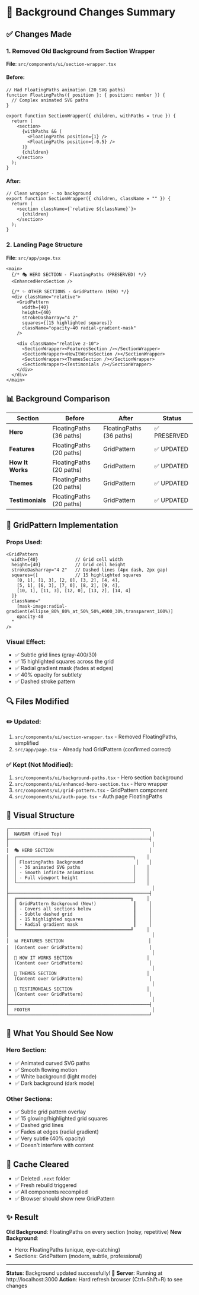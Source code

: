 # 🎨 Background Changes Summary

## ✅ Changes Made

### 1. **Removed Old Background from Section Wrapper**
**File**: `src/components/ui/section-wrapper.tsx`

#### Before:
```tsx
// Had FloatingPaths animation (20 SVG paths)
function FloatingPaths({ position }: { position: number }) {
  // Complex animated SVG paths
}

export function SectionWrapper({ children, withPaths = true }) {
  return (
    <section>
      {withPaths && (
        <FloatingPaths position={1} />
        <FloatingPaths position={-0.5} />
      )}
      {children}
    </section>
  );
}
```

#### After:
```tsx
// Clean wrapper - no background
export function SectionWrapper({ children, className = "" }) {
  return (
    <section className={`relative ${className}`}>
      {children}
    </section>
  );
}
```

### 2. **Landing Page Structure**
**File**: `src/app/page.tsx`

```tsx
<main>
  {/* 🎭 HERO SECTION - FloatingPaths (PRESERVED) */}
  <EnhancedHeroSection />
  
  {/* ✨ OTHER SECTIONS - GridPattern (NEW) */}
  <div className="relative">
    <GridPattern
      width={40}
      height={40}
      strokeDasharray="4 2"
      squares={[15 highlighted squares]}
      className="opacity-40 radial-gradient-mask"
    />
    
    <div className="relative z-10">
      <SectionWrapper><FeaturesSection /></SectionWrapper>
      <SectionWrapper><HowItWorksSection /></SectionWrapper>
      <SectionWrapper><ThemesSection /></SectionWrapper>
      <SectionWrapper><Testimonials /></SectionWrapper>
    </div>
  </div>
</main>
```

## 📊 Background Comparison

| Section | Before | After | Status |
|---------|--------|-------|--------|
| **Hero** | FloatingPaths (36 paths) | FloatingPaths (36 paths) | ✅ PRESERVED |
| **Features** | FloatingPaths (20 paths) | GridPattern | ✅ UPDATED |
| **How It Works** | FloatingPaths (20 paths) | GridPattern | ✅ UPDATED |
| **Themes** | FloatingPaths (20 paths) | GridPattern | ✅ UPDATED |
| **Testimonials** | FloatingPaths (20 paths) | GridPattern | ✅ UPDATED |

## 🎯 GridPattern Implementation

### Props Used:
```tsx
<GridPattern
  width={40}              // Grid cell width
  height={40}             // Grid cell height
  strokeDasharray="4 2"   // Dashed lines (4px dash, 2px gap)
  squares={[              // 15 highlighted squares
    [0, 1], [1, 3], [2, 0], [3, 2], [4, 4],
    [5, 1], [6, 3], [7, 0], [8, 2], [9, 4],
    [10, 1], [11, 3], [12, 0], [13, 2], [14, 4]
  ]}
  className="
    [mask-image:radial-gradient(ellipse_80%_80%_at_50%_50%,#000_30%,transparent_100%)]
    opacity-40
  "
/>
```

### Visual Effect:
- ✅ Subtle grid lines (gray-400/30)
- ✅ 15 highlighted squares across the grid
- ✅ Radial gradient mask (fades at edges)
- ✅ 40% opacity for subtlety
- ✅ Dashed stroke pattern

## 🔍 Files Modified

### ✏️ Updated:
1. `src/components/ui/section-wrapper.tsx` - Removed FloatingPaths, simplified
2. `src/app/page.tsx` - Already had GridPattern (confirmed correct)

### ✅ Kept (Not Modified):
1. `src/components/ui/background-paths.tsx` - Hero section background
2. `src/components/ui/enhanced-hero-section.tsx` - Hero wrapper
3. `src/components/ui/grid-pattern.tsx` - GridPattern component
4. `src/components/ui/auth-page.tsx` - Auth page FloatingPaths

## 🎨 Visual Structure

```
┌─────────────────────────────────────────────────────┐
│  NAVBAR (Fixed Top)                                  │
├─────────────────────────────────────────────────────┤
│                                                      │
│  🎭 HERO SECTION                                    │
│  ┌────────────────────────────────────────────┐    │
│  │ FloatingPaths Background                    │    │
│  │ - 36 animated SVG paths                    │    │
│  │ - Smooth infinite animations               │    │
│  │ - Full viewport height                     │    │
│  └────────────────────────────────────────────┘    │
│                                                      │
├─────────────────────────────────────────────────────┤
│  ╔═══════════════════════════════════════════╗     │
│  ║ GridPattern Background (New!)              ║     │
│  ║ - Covers all sections below                ║     │
│  ║ - Subtle dashed grid                       ║     │
│  ║ - 15 highlighted squares                   ║     │
│  ║ - Radial gradient mask                     ║     │
│  ╚═══════════════════════════════════════════╝     │
│                                                      │
│  📊 FEATURES SECTION                                │
│  (Content over GridPattern)                         │
│                                                      │
│  🔄 HOW IT WORKS SECTION                            │
│  (Content over GridPattern)                         │
│                                                      │
│  🎨 THEMES SECTION                                  │
│  (Content over GridPattern)                         │
│                                                      │
│  💬 TESTIMONIALS SECTION                            │
│  (Content over GridPattern)                         │
│                                                      │
├─────────────────────────────────────────────────────┤
│  FOOTER                                              │
└─────────────────────────────────────────────────────┘
```

## 🚀 What You Should See Now

### Hero Section:
- ✅ Animated curved SVG paths
- ✅ Smooth flowing motion
- ✅ White background (light mode)
- ✅ Dark background (dark mode)

### Other Sections:
- ✅ Subtle grid pattern overlay
- ✅ 15 glowing/highlighted grid squares
- ✅ Dashed grid lines
- ✅ Fades at edges (radial gradient)
- ✅ Very subtle (40% opacity)
- ✅ Doesn't interfere with content

## 🔄 Cache Cleared

- ✅ Deleted `.next` folder
- ✅ Fresh rebuild triggered
- ✅ All components recompiled
- ✅ Browser should show new GridPattern

## ✨ Result

**Old Background**: FloatingPaths on every section (noisy, repetitive)
**New Background**: 
- Hero: FloatingPaths (unique, eye-catching)
- Sections: GridPattern (modern, subtle, professional)

---

**Status**: Background updated successfully! 🎉
**Server**: Running at http://localhost:3000
**Action**: Hard refresh browser (Ctrl+Shift+R) to see changes

